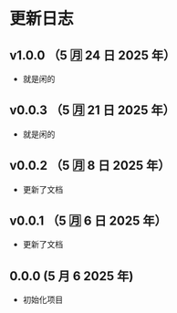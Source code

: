 # 更新日志

## v1.0.0 （5 🈷️ 24 日 2025 年）

- 就是闲的

## v0.0.3 （5 🈷️ 21 日 2025 年）

- 就是闲的

## v0.0.2 （5 🈷️ 8 日 2025 年）

- 更新了文档

## v0.0.1 （5 🈷️ 6 日 2025 年）

- 更新了文档

## 0.0.0 (5 月 6 2025 年)

- 初始化项目
